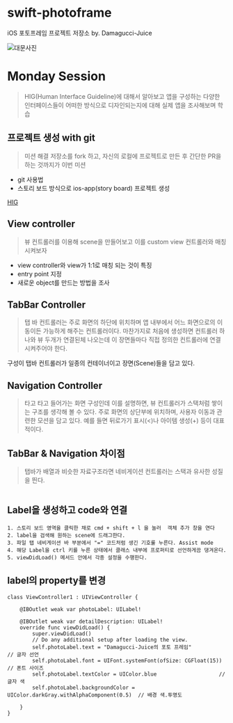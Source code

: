 # swift-photoframe
iOS 포토프레임 프로젝트 저장소 by. Damagucci-Juice

![대문사진]()

# Monday Session
> HIG(Human Interface Guideline)에 대해서 알아보고 앱을 구성하는 다양한 인터페이스들이 어떠한 방식으로 디자인되는지에 대해 실제 앱을 조사해보며 학습

## 프로젝트 생성 with git
> 미션 해결 저장소를 fork 하고, 자신의 로컬에 프로젝트로 만든 후 간단한 PR을 하는 것까지가 이번 미션

* git 사용법
* 스토리 보드 방식으로 ios-app(story board) 프로젝트 생성

[HIG](https://developer.apple.com/design/human-interface-guidelines/ios/overview/themes/)

## View controller

> 뷰 컨트롤러를 이용해 scene을 만들어보고 이를 custom view 컨트롤러와 매칭 시켜보자

* view controller와 view가 1:1로 매칭 되는 것이 특징
* entry point 지정
* 새로운 object를 만드는 방법을 조사

## TabBar Controller

> 탭 바 컨트롤러는 주로 화면의 하단에 위치하며 앱 내부에서 어느 화면으로의 이동이든 가능하게 해주는 컨트롤러이다. 마찬가지로 처음에 생성하면 컨트롤러 하나와 뷰 두개가 연결된체 나오는데 이 장면들마다 직접 정의한 컨트롤러에 연결시켜주어야 한다. 

구성이 탭바 컨트롤러가 일종의 컨테이너이고 장면(Scene)들을 담고 있다. 

## Navigation Controller
> 타고 타고 들어가는 화면 구성인데 이를 설명하면, 뷰 컨트롤러가 스택처럼 쌓이는 구조를 생각해 볼 수 있다. 주로 화면의 상단부에 위치하며, 사용자 이동과 관련한 모션을 담고 있다. 예를 들면 뒤로가기 표시(<)나 아이템 생성(+) 등이 대표적이다.

## TabBar & Navigation 차이점
> 탭바가 배열과 비슷한 자료구조라면 네비게이션 컨트롤러는 스택과 유사한 성질을 띈다.

![]()

## Label을 생성하고 code와 연결
```
1. 스토리 보드 영역을 클릭한 채로 cmd + shift + l 을 눌러  객체 추가 창을 연다
2. label을 검색해 원하는 scene에 드래그한다.
3. 파일 탭 네비게이션 바 부분에서 "=" 코드처럼 생긴 기호룰 누른다. Assist mode
4. 해당 Label을 ctrl 키를 누른 상태에서 클래스 내부에 프로퍼티로 선언하게끔 댕겨온다.
5. viewDidLoad() 메서드 안에서 각종 설정을 수행한다.
```

## label의 property를 변경
```
class ViewController1 : UIViewController {
 
    @IBOutlet weak var photoLabel: UILabel!
    
    @IBOutlet weak var detailDescription: UILabel!
    override func viewDidLoad() {
        super.viewDidLoad()
        // Do any additional setup after loading the view.
        self.photoLabel.text = "Damagucci-Juice의 포토 프레임"    			// 글자 선언
        self.photoLabel.font = UIFont.systemFont(ofSize: CGFloat(15))			// 폰트 사이즈
        self.photoLabel.textColor = UIColor.blue					// 글자 색
        self.photoLabel.backgroundColor = UIColor.darkGray.withAlphaComponent(0.5)	// 배경 색.투명도
        
    }
}

```

